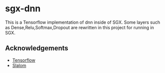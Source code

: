 # sgx-dnn
This is a Tensorflow implementation of dnn inside of SGX.
Some layers such as Dense,Relu,Softmax,Dropout are rewritten in this project for running in SGX. 
## Acknowledgements
* [Tensorflow](https://github.com/tensorflow/tensorflow)
* [Slalom](https://github.com/ftramer/slalom)
